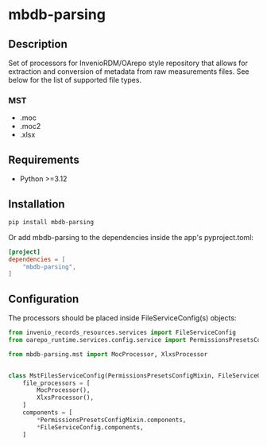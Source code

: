# mbdb-parsing

## Description

Set of processors for InvenioRDM/OArepo style repository that allows for
extraction and conversion of metadata from raw measurements files. See below
for the list of supported file types.

### MST
 - .moc
 - .moc2
 - .xlsx

## Requirements

 * Python >=3.12

## Installation

```bash
pip install mbdb-parsing
```
Or add mbdb-parsing to the dependencies inside the app's pyproject.toml:

```toml
[project]
dependencies = [
    "mbdb-parsing",
]
```

## Configuration

The processors should be placed inside FileServiceConfig(s) objects:

```python
from invenio_records_resources.services import FileServiceConfig
from oarepo_runtime.services.config.service import PermissionsPresetsConfigMixin

from mbdb-parsing.mst import MocProcessor, XlxsProcessor


class MstFilesServiceConfig(PermissionsPresetsConfigMixin, FileServiceConfig):
    file_processors = [
        MocProcessor(),
        XlxsProcessor(),
    ]
    components = [
        *PermissionsPresetsConfigMixin.components,
        *FileServiceConfig.components,
    ]
```